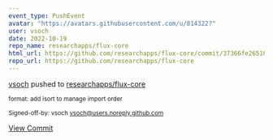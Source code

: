 ```yaml
---
event_type: PushEvent
avatar: "https://avatars.githubusercontent.com/u/814322?"
user: vsoch
date: 2022-10-19
repo_name: researchapps/flux-core
html_url: https://github.com/researchapps/flux-core/commit/37366fe265107d6f00b750a065c75cbf78ab8836
repo_url: https://github.com/researchapps/flux-core
---
```


<a href='https://github.com/vsoch' target='_blank'>vsoch</a> pushed to <a href='https://github.com/researchapps/flux-core' target='_blank'>researchapps/flux-core</a>

<small>format: add isort to manage import order

Signed-off-by: vsoch <vsoch@users.noreply.github.com></small>

<a href='https://github.com/researchapps/flux-core/commit/37366fe265107d6f00b750a065c75cbf78ab8836' target='_blank'>View Commit</a>